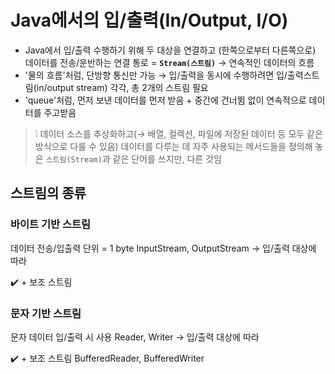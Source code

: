 # Java에서의 입/출력(In/Output, I/O)
- Java에서 입/출력 수행하기 위해 두 대상을 연결하고 (한쪽으로부터 다른쪽으로) 데이터를 전송/운반하는 연결 통로 = **`Stream(스트림)`** → 연속적인 데이터의 흐름
- '물의 흐름'처럼, 단방향 통신만 가능 → 입/출력을 동시에 수행하려면 입/출력스트림(in/output stream) 각각, 총 2개의 스트림 필요
- 'queue'처럼, 먼저 보낸 데이터를 먼저 받음 + 중간에 건너뜀 없이 연속적으로 데이터를 주고받음

> ❕ 데이터 소스를 추상화하고(→ 배열, 컬렉션, 파일에 저장된 데이터 등 모두 같은 방식으로 다룰 수 있음) 데이터를 다루는 데 자주 사용되는 메서드들을 정의해 놓은 `스트림(Stream)`과 같은 단어를 쓰지만, 다른 것임

## 스트림의 종류

### 바이트 기반 스트림
데이터 전송/입출력 단위 = 1 byte
InputStream, OutputStream → 입/출력 대상에 따라

✔️ \+ 보조 스트림

### 문자 기반 스트림
문자 데이터 입/출력 시 사용
Reader, Writer → 입/출력 대상에 따라

✔️ \+ 보조 스트림
BufferedReader, BufferedWriter
